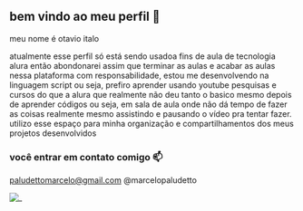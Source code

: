 ## bem vindo ao meu perfil 🖤

meu nome é otavio italo

atualmente esse perfil só está sendo usadoa fins de aula de tecnologia alura então abondonarei assim que terminar as aulas e acabar as aulas nessa plataforma com responsabilidade,
estou me desenvolvendo na linguagem script ou seja, prefiro aprender usando youtube pesquisas e cursos do que a alura que realmente não deu tanto o basico mesmo depois de aprender códigos ou seja, em sala de aula onde não dá tempo de fazer as coisas realmente mesmo assistindo e pausando o vídeo pra tentar fazer.
utilizo esse espaço para minha organização e compartilhamentos dos meus projetos desenvolvidos

### você entrar em contato comigo 📫

paludettomarcelo@gmail.com
@marcelopaludetto

![_](https://media1.tenor.com/m/VlIYNVPGBNYAAAAd/belkan-science-ptr-rp-2.gif)
